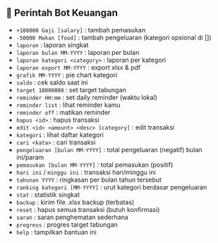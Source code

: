 ## 📌 Perintah Bot Keuangan

- `+100000 Gaji [salary]` : tambah pemasukan
- `-50000 Makan [food]` : tambah pengeluaran (kategori opsional di [])
- `laporan` : laporan singkat
- `laporan bulan MM-YYYY` : laporan per bulan
- `laporan kategori <category>` : laporan per kategori
- `laporan export MM-YYYY` : export xlsx & pdf
- `grafik MM-YYYY` : pie chart kategori
- `saldo` : cek saldo saat ini
- `target 10000000` : set target tabungan
- `reminder HH:mm` : set daily reminder (waktu lokal)
- `reminder list` : lihat reminder kamu
- `reminder off` : matikan reminder
- `hapus <id>` : hapus transaksi
- `edit <id> <amount> <desc> [category]` : edit transaksi
- `kategori` : lihat daftar kategori
- `cari <kata>` : cari transaksi
- `pengeluaran [bulan MM-YYYY]` : total pengeluaran (negatif) bulan ini/param
- `pemasukan [bulan MM-YYYY]` : total pemasukan (positif)
- `hari ini` / `minggu ini` : transaksi hari/minggu ini
- `tahunan YYYY` : ringkasan per bulan tahun tersebut
- `ranking kategori [MM-YYYY]` : urut kategori berdasar pengeluaran
- `stat` : statistik singkat
- `backup` : kirim file .xlsx backup (terbatas)
- `reset` : hapus semua transaksi (butuh konfirmasi)
- `saran` : saran penghematan sederhana
- `progress` : progres target tabungan
- `help` : tampilkan bantuan ini
